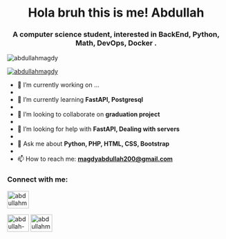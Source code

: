 <h1 align="center">Hola bruh this is me! Abdullah</h1>
<h3 align="center">A computer science student, interested in BackEnd, Python, Math, DevOps, Docker .</h3>

<p align="left"> <img src="https://komarev.com/ghpvc/?username=Zaazou&label=Profile%20views&color=blue&style=flat" alt="abdullahmagdy" /> </p>

<p align="left"> <a href="https://github.com/ryo-ma/github-profile-trophy"><img src="https://github-profile-trophy.vercel.app/?username=Zaazou&theme=monokai" alt="abdullahmagdy" /></a> </p>

- 🔭 I’m currently working on ...
- 
- 🌱 I’m currently learning **FastAPI, Postgresql**
- 
- 👯 I’m looking to collaborate on **graduation project**
- 
- 🤔 I’m looking for help with **FastAPI, Dealing with servers**
- 
- 💬 Ask me about **Python, PHP, HTML, CSS, Bootstrap**
- 
- 📫 How to reach me: **magdyabdullah200@gmail.com**


<h3 align="left">Connect with me:</h3>
<p align="left">
<a href="https://twitter.com/Abdullah_Magdii" target="blank"><img align="center" src="https://raw.githubusercontent.com/rahuldkjain/github-profile-readme-generator/master/src/images/icons/Social/twitter.svg" alt="abdullahmagdy" height="40" width="50" /></a>
  
<a href="https://www.linkedin.com/in/abdullah-magdy-5a86401b0/" target="blank"><img align="center" src="https://raw.githubusercontent.com/rahuldkjain/github-profile-readme-generator/master/src/images/icons/Social/linked-in-alt.svg" alt="abdullah-magdy-5a86401b0" height="40" width="50" /></a>
<a href="https://www.facebook.com/abdalla.magdyelsaeed" target="blank"><img align="center" src="https://raw.githubusercontent.com/rahuldkjain/github-profile-readme-generator/master/src/images/icons/Social/facebook-alt.svg" alt="abdullahmagdy" height="40" width="50" /></a>
</p>
